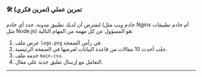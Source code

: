 ### 🛠️ تمرين عملي (تمرين فكري)
لنفترض أن لديك تطبيق مدونة. حدد أي خادم (خادم ويب مثل Nginx أم خادم تطبيقات مثل Node.js) هو المسؤول عن كل مهمة من المهام التالية:
1.  عرض ملف `logo.png` في رأس الصفحة.
2.  جلب أحدث 10 مقالات من قاعدة البيانات لعرضها في الصفحة الرئيسية.
3.  خدمة ملف `main.css`.
4.  التعامل مع إرسال تعليق جديد على مقال.

---
